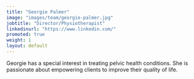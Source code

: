 ```yaml
---
title: "Georgie Palmer"
image: "images/team/georgie-palmer.jpg"
jobtitle: "Director/Physiotherapist"
linkedinurl: "https://www.linkedin.com/"
promoted: true
weight: 1
layout: default
---
```


Georgie has a special interest in treating pelvic health conditions. She is passionate about empowering clients to improve their quality of life.
